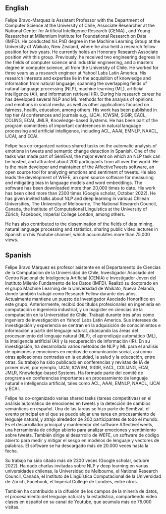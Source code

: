 ## English
Felipe Bravo-Marquez is  Assistant Professor with the Department of Computer Science at the University of Chile, Associate Researcher at the National Center for Artificial Intelligence Research (CENIA) , and Young Researcher at Millennium Institute for Foundational Research on Data (IMFD). He conducted his PhD degree in the Machine Learning Group at the University of Waikato, New Zealand, where he also held a research fellow position for two years. He currently holds an Honorary Research Associate position with this group. Previously, he received two engineering degrees in the fields of computer science and industrial engineering, and a masters degree in computer science, all from the University of Chile. He worked for three years as a research engineer at Yahoo! Labs Latin America. His research interests and expertise lie in the acquisition of knowledge and information from natural language, spanning the overlapping fields of natural language processing (NLP), machine learning (ML), artificial intelligence (AI), and information retrieval (IR). During his research career he has developed several NLP and ML methods for the analysis of opinions and emotions in social media, as well as other applications focused on fairness, health, education, among others. His work has been published in top tier AI conferences and journals e.g., IJCAI, ICWSM, SIGIR, EACL, COLING, ECAI, JMLR, Knowledge-based Systems. He has been part of the program committees of important conferences in natural language processing and artificial intelligence, including ACL, AAAI, EMNLP, NAACL, IJCAI, and ECAI.

Felipe has co-organized various shared tasks on the automatic analysis of emotions in tweets and semantic change detection in Spanish. One of the tasks was made part of SemEval, the major event on which an NLP task can be hosted, and attracted about 200 participants from all over the world. He is the main developer and maintainer of the AffectiveTweets software, an open source tool for analyzing emotions and sentiment of tweets. He also leads the development of WEFE, an open source software for measuring and mitigating bias in language models and word embeddings. The software has been downloaded more than 20,000 times to date. His work has been cited more than 2300  times (Google scholar, October 2022). He has given invited talks about NLP and deep learning in various Chilean Universities, The University of Melbourne, The National Research Council, Canada,  the Institute of Computational Linguistics at the University of Zürich, Facebook,  Imperial College London, among others.

He has also contributed to the dissemination of the fields of data mining, natural language processing and statistics, sharing public video lectures in Spanish on his Youtube channel, which accumulates more than 75,000 views. 

## Spanish 

Felipe Bravo Márquez es profesor asistente en el Departamento de Ciencias de la Computación de la Universidad de Chile, Investigador Asociado del Centro Nacional de Inteligencia Artificial (CENIA)  e Investigador Joven del Instituto Milenio Fundamento de los Datos (IMFD). Realizó su doctorado en el grupo  Machine Learning de la Universidad de Waikato, Nueva Zelanda, donde también trabajó como Research Fellow durante dos años. Actualmente mantiene un puesto de Investigador Asociado Honorífico en este grupo. Anteriormente, recibió dos títulos profesionales en ingeniería en computación  e ingeniería industrial, y un magíster en ciencias de la computación en la Universidad de Chile. Trabajó durante tres años como ingeniero de investigación en Yahoo! Labs Latin America.  Sus intereses de investigación y experiencia se centran en la adquisición de conocimientos e información a partir del lenguaje natural, abarcando las áreas del procesamiento del lenguaje natural (NLP), el aprendizaje automático (ML), la inteligencia artificial (AI) y la recuperación de información (IR). En su investigación, ha desarrollado varios métodos de NLP y ML para el análisis de opiniones y emociones en medios de comunicación social, así como otras aplicaciones centradas en la equidad, la salud y la educación, entre otras. Su trabajo ha sido publicado en conferencias y revistas de IA de primer nivel, por ejemplo, IJCAI, ICWSM, SIGIR, EACL, COLIJNG, ECAI, JMLR, Knowledge-based Systems.  Ha formado parte del comité de programa en conferencias importantes en procesamiento de lenguaje natural e inteligencia artificial, tales como ACL, AAAI, EMNLP, NAACL, IJCAI y ECAI.

Felipe ha co-organizado varias shared tasks (tareas competitivas) en el análisis automático de emociones en tweets y la detección de cambios semánticos en español. Una de las tareas se hizo parte de SemEval, el evento principal en el que se puede alojar una tarea en procesamiento de lenguaje natural, y atrajo alrededor de 200 participantes de todo el mundo. Es el desarrollador principal y mantenedor del software AffectiveTweets, una herramienta de código abierto para analizar emociones y sentimiento sobre tweets. También dirige el desarrollo de WEFE, un software de código abierto para medir y mitigar el sesgo en modelos de lenguaje y vectores de palabras. El software se ha descargado más de 20.000 veces hasta la fecha.

Su trabajo ha sido citado más de 2300 veces (Google scholar, octubre 2022). Ha dado charlas invitadas sobre NLP y deep learning en varias universidades chilenas, la Universidad de Melbourne, el National Research Council, Canadá, el Instituto de Lingüística Computacional de la Universidad de Zürich, Facebook, el Imperial College de Londres, entre otros.

También ha contribuido a la difusión de los campos de la minería de datos, el procesamiento del lenguaje natural y la estadística, compartiendo video clases en español en su canal de Youtube, que acumula más de 75.000 visitas. 

